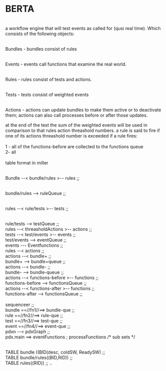 # BERTA
<br/>a workflow engine that will test events as called for (qusi real time). Which consists of the following objects:

<br/>Bundles - bundles consist of rules

<br/>Events - events call functions that examine the real world.

<br/>Rules - rules consist of tests and actions.

<br/>Tests - tests consist of weighted events

<br/>Actions - actions can update bundles to make them active or to deactivate them; actions can also call processes before or after those updates.

at the end of the test the sum of the weighted events will be used in comparison to that rules action threashold numbers.
a rule is said to fire if one of its actions threashold number is exceeded 
if a rule fires:<br />
<br/>1 - all of the functions-before are collected to the functions queue
<br/>2- all 
<br/><br/>table format in miller

<br/>Bundle --< bundle/rules >-- rules ;;

<br/>bundle/rules --> ruleQueue ;;

<br/>rules --< rule/tests >-- tests ;;

<br/>rule/tests --> testQueue ;;
<br/>rules --< threasholdActions >-- actions ;;
<br/>tests --< test/events >-- events ;;
<br/>test/events --> eventQueue ;;
<br/>events --- Eventfunctions ;;
<br/>rules --< actions ;;
<br/>actions --< bundle+ ;;
<br/>bundle+ --> bundle+queue ;;
<br/>actions --< bundle- ;;
<br/>bundle- --> bundle-queue ;;
<br/>actions --< functions-before >-- functions ;;
<br/>functions-before --> functionsQueue ;;
<br/>actions --< functions-after >-- functions ;;
<br/>functions-after --> functionsQueue ;;
<br/><br/>sequenceer ;;
<br/>bundle ==//fn1//==> bundle-que ;;
<br/>rule ==//fn2//==> rule-que ;;
<br/>test ==//fn3//==> test-que ;;
<br/>event ==//fn4//==> event-que ;;
<br/>pdxn --< pdxGraph ;;
<br/>pdx.main ==> eventFunctions ; processFunctions /* sub sets */

<br/>TABLE bundle ((BID(desc, coldSW, ReadySW) ;;
<br/>TABLE bundle/rules((BID,RID)) ;;
<br/>TABLE rules((RID)) ;;
..

